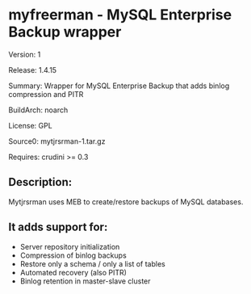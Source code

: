 # myfreerman - MySQL Enterprise Backup wrapper

Version: 1

Release: 1.4.15

Summary: Wrapper for MySQL Enterprise Backup that adds binlog compression and PITR


BuildArch: noarch

License: GPL

Source0: mytjrsrman-1.tar.gz

Requires: crudini >= 0.3


## Description:
Mytjrsrman uses MEB to create/restore backups of MySQL databases.

## It adds support for:
- Server repository initialization
- Compression of binlog backups
- Restore only a schema / only a list of tables
- Automated recovery (also PITR)
- Binlog retention in master-slave cluster
